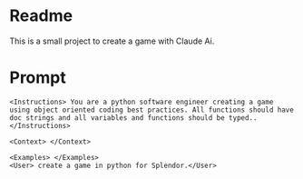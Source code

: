 # Readme

This is a small project to create a game with Claude Ai.

# Prompt
```
<Instructions> You are a python software engineer creating a game using object oriented coding best practices. All functions should have doc strings and all variables and functions should be typed..</Instructions>

<Context> </Context>

<Examples> </Examples>
<User> create a game in python for Splendor.</User>
```

